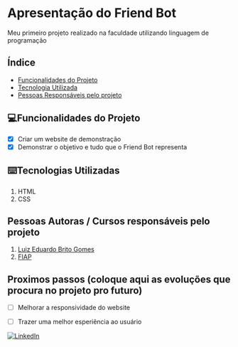 # Apresentação do Friend Bot
Meu primeiro projeto realizado na faculdade utilizando linguagem de programação

## Índice
- <a href="#funcionalidades">Funcionalidades do Projeto</a>
- <a href="#tecnologias">Tecnologia Utilizada</a>
- <a href="#autores">Pessoas Responsáveis pelo projeto</a>

## 💻Funcionalidades do Projeto

- [x] Criar um website de demonstração
- [x] Demonstrar o objetivo e tudo que o Friend Bot representa

## ⌨️Tecnologias Utilizadas
1. HTML
2. CSS

## Pessoas Autoras / Cursos responsáveis pelo projeto
1. [Luiz Eduardo Brito Gomes](https://github.com/Luiz-BG)
2. [FIAP](https://www.fiap.com.br)

## Proximos passos (coloque aqui as evoluções que procura no projeto pro futuro)
- [ ] Melhorar a responsividade do website
- [ ] Trazer uma melhor esperiência ao usuário


<a href="https://www.linkedin.com/in/luizeduardobritogomes">![LinkedIn](https://img.shields.io/badge/linkedin-%230077B5.svg?style=for-the-badge&logo=linkedin&logoColor=white)</a> 
